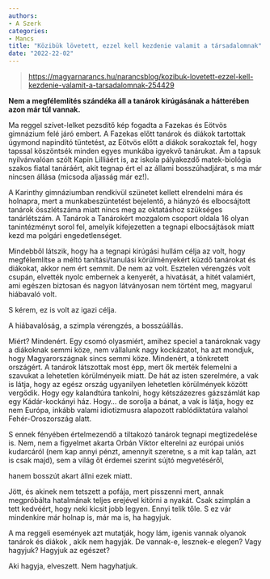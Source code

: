 ```yaml
---
authors:
- A Szerk
categories:
- Mancs
title: "Közibük lövetett, ezzel kell kezdenie valamit a társadalomnak"
date: "2022-22-02"
---
```


> https://magyarnarancs.hu/narancsblog/kozibuk-lovetett-ezzel-kell-kezdenie-valamit-a-tarsadalomnak-254429

**Nem a megfélemlítés szándéka áll a tanárok kirúgásának a hátterében  azon már túl vannak.**


Ma reggel szívet-lelket pezsdítő kép fogadta a Fazekas és Eötvös gimnázium felé járó embert. A Fazekas előtt tanárok és diákok tartottak úgymond napindító tüntetést, az Eötvös előtt a diákok sorakoztak fel, hogy tapssal köszöntsék minden egyes munkába igyekvő tanárukat. Ám a tapsuk nyilvánvalóan szólt Kapin Lilliáért is, az iskola pályakezdő matek-biológia szakos fiatal tanáráért, akit tegnap ért el az állami bosszúhadjárat, s ma már nincsen állása (micsoda aljasság már ez!).

A Karinthy gimnáziumban rendkívül szünetet kellett elrendelni mára és holnapra, mert a munkabeszüntetést bejelentő, a hiányzó és elbocsájtott tanárok összlétszáma miatt nincs meg az oktatáshoz szükséges tanárlétszám. A Tanárok a Tanárokért mozgalom csoport oldala 16 olyan tanintézményt sorol fel, amelyik kifejezetten a tegnapi elbocsájtások miatt kezd ma polgári engedetlenséget.

Mindebből látszik, hogy ha a tegnapi kirúgási hullám célja az volt, hogy megfélemlítse a méltó tanítási/tanulási körülményekért küzdő tanárokat és diákokat, akkor nem ért semmit. De nem az volt. Esztelen vérengzés volt csupán, elvették nyolc embernek a kenyerét, a hivatását, a hitét valamiért, ami egészen biztosan és nagyon látványosan nem történt meg, magyarul hiábavaló volt.

S kérem, ez is volt az igazi célja.

A hiábavalóság, a szimpla vérengzés, a bosszúállás.

Miért? Mindenért. Egy csomó olyasmiért, amihez speciel a tanároknak vagy a diákoknak semmi köze, nem vállalunk nagy kockázatot, ha azt mondjuk, hogy Magyarországnak sincs semmi köze. Mindenért, a tönkretett országért. A tanárok látszottak most épp, mert ők merték felemelni a szavukat a lehetetlen körülményeik miatt. De hát az isten szerelmére, a vak is látja, hogy az egész ország ugyanilyen lehetetlen körülmények között vergődik. Hogy egy kalandtúra tankolni, hogy kétszázezres gázszámlát kap egy Kádár-kockányi ház. Hogy… de sorolja a bánat, a vak is látja, hogy ez nem Európa, inkább valami idiotizmusra alapozott rablódiktatúra valahol Fehér-Oroszország alatt.

S ennek fényében értelmezendő a tiltakozó tanárok tegnapi megtizedelése is. Nem, nem a figyelmet akarta Orbán Viktor elterelni az európai uniós kudarcáról (nem kap annyi pénzt, amennyit szeretne, s a mit kap talán, azt is csak majd), sem a világ őt érdemei szerint sújtó megvetéséről,

hanem bosszút akart állni  ezek miatt.

Jött, és akinek nem tetszett a pofája, mert pisszenni mert, annak megpróbálta hatalmának teljes erejével kitörni a nyakát. Csak szimplán a tett kedvéért, hogy neki kicsit jobb legyen. Ennyi telik tőle. S ez vár mindenkire már holnap is, már ma is, ha hagyjuk.

A ma reggeli események azt mutatják, hogy lám, igenis vannak olyanok  tanárok és diákok , akik nem hagyják. De vannak-e, lesznek-e elegen? Vagy hagyjuk? Hagyjuk az egészet?

Aki hagyja, elveszett. Nem hagyhatjuk.
